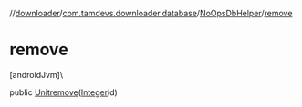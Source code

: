 //[downloader](../../../index.md)/[com.tamdevs.downloader.database](../index.md)/[NoOpsDbHelper](index.md)/[remove](remove.md)

# remove

[androidJvm]\

public [Unit](https://kotlinlang.org/api/latest/jvm/stdlib/kotlin/-unit/index.html)[remove](remove.md)([Integer](https://developer.android.com/reference/kotlin/java/lang/Integer.html)id)
